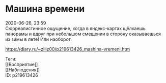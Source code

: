 Машина времени
===============

   
 2020-06-26, 23:59   
  Сюрреалистичное ощущение, когда в яндекс-картах щёлкаешь панорамы и вдруг при небольшом смещении в сторону оказываешься из зимы в лете! Или наоборот.   
    
 <https://diary.ru/~zHz00/p219613426_mashina-vremeni.htm>   
   
 Теги:   
 [[Восприятие]]   
 [[Наблюдения]]   
 ID: p219613426